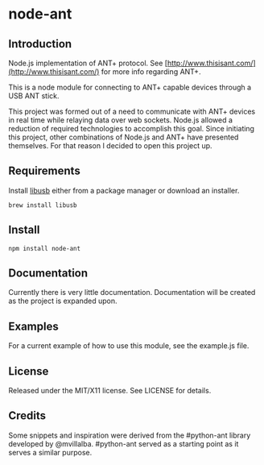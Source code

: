 node-ant
===

Introduction
------------
Node.js implementation of ANT+ protocol. See [http://www.thisisant.com/](http://www.thisisant.com/) for more info regarding ANT+.

This is a node module for connecting to ANT+ capable devices through a USB ANT stick.

This project was formed out of a need to communicate with ANT+ devices in real time while relaying data over web sockets.  Node.js allowed a reduction of required technologies to accomplish this goal.  Since initiating this project, other combinations of Node.js and ANT+ have presented themselves. For that reason I decided to open this project up.


Requirements
-------
Install [libusb](http://www.libusb.org) either from a package manager or download an installer.

```
brew install libusb
```

Install
-------

```
npm install node-ant
```


Documentation
-------------
Currently there is very little documentation.  Documentation will be created as the project is expanded upon.


Examples
-------------
For a current example of how to use this module, see the example.js file.


License
-------
Released under the MIT/X11 license. See LICENSE for details.


Credits
-------
Some snippets and inspiration were derived from the #python-ant library developed by @mvillalba.  #python-ant served as a starting point as it serves a similar purpose.